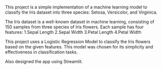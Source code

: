 This project is a simple implementation of a machine learning model to classify the Iris dataset into three species: Setosa, Versicolor, and Virginica.

The Iris dataset is a well-known dataset in machine learning, consisting of 150 samples from three species of Iris flowers. Each sample has four features:
1.Sepal Length
2.Sepal Width
3.Petal Length
4.Petal Width

This project uses a Logistic Regression Model to classify the Iris flowers based on the given features. This model was chosen for its simplicity and effectiveness in classification tasks.

Also designed the app using Streamlit.
